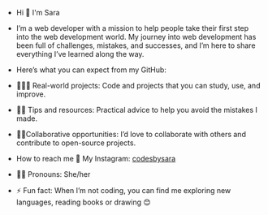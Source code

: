 - Hi  👋 I'm Sara
  
- I’m a  web developer with a mission to help people take their first step into the web development world.
  My journey into web development has been full of challenges, mistakes, and successes,
  and I’m here to share everything I’ve learned along the way.
  
- Here’s what you can expect from my GitHub:
- 👩🏻‍💻 Real-world projects: Code and projects that you can study, use, and improve.
- 📕🔗 Tips and resources: Practical advice to help you avoid the mistakes I made.
- 🚀🤝Collaborative opportunities: I’d love to collaborate with others and contribute to open-source projects.

- How to reach me
🔗 My Instagram: [codesbysara](https://www.instagram.com/codesbysara/?theme=dark)


- 👩🏻 Pronouns: She/her
  
- ⚡ Fun fact: When I’m not coding, you can find me exploring new languages, reading books or drawing 😊


